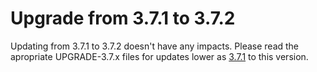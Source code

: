 # Upgrade from 3.7.1 to 3.7.2

Updating from 3.7.1 to 3.7.2 doesn't have any impacts. Please read the apropriate UPGRADE-3.7.x files for updates lower as [3.7.1](UPGRADE-3.7.1.md) to this version.

